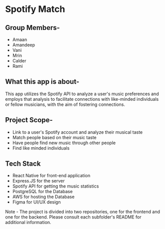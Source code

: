 # Spotify Match

## Group Members-
- Amaan
- Amandeep
- Vani
- Mrin
- Calder
- Rami

## What this app is about-
This app utilizes the Spotify API to analyze a user's music preferences and employs that analysis to facilitate connections with like-minded individuals or fellow musicians, with the aim of fostering connections.

## Project Scope-
- Link to a user's Spotify account and analyze their musical taste 
- Match people based on their music taste
- Have people find new music through other people
- Find like minded individuals

## Tech Stack
- React Native for front-end application
- Express.JS for the server
- Spotify API for getting the music statistics
- PostgreSQL for the Database
- AWS for hosting the Database
- Figma for UI/UX design

Note - The project is divided into two repositories, one for the frontend and one for the backend. Please consult each subfolder's README for additional information.
